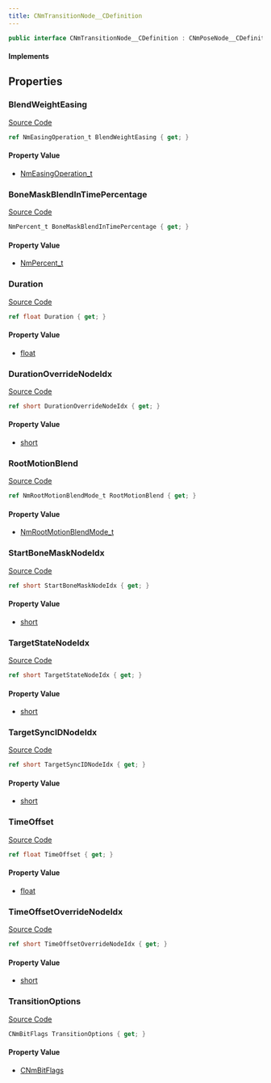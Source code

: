 ```yaml
---
title: CNmTransitionNode__CDefinition
---
```


```csharp
public interface CNmTransitionNode__CDefinition : CNmPoseNode__CDefinition, CNmGraphNode__CDefinition, ISchemaClass<CNmGraphNode__CDefinition>, ISchemaClass<CNmPoseNode__CDefinition>, ISchemaClass<CNmTransitionNode__CDefinition>, ISchemaField, ISchemaClass, INativeHandle
```

#### Implements

## Properties

### BlendWeightEasing

[Source Code](https://github.com/swiftly-solution/swiftlys2/blob/beta/managed/src/SwiftlyS2.Generated/Schemas/Interfaces/CNmTransitionNode__CDefinition.cs#L34)

```csharp
ref NmEasingOperation_t BlendWeightEasing { get; }
```

#### Property Value

- [NmEasingOperation_t](/docs/api/shared/schemadefinitions/nmeasingoperation_t)

### BoneMaskBlendInTimePercentage

[Source Code](https://github.com/swiftly-solution/swiftlys2/blob/beta/managed/src/SwiftlyS2.Generated/Schemas/Interfaces/CNmTransitionNode__CDefinition.cs#L26)

```csharp
NmPercent_t BoneMaskBlendInTimePercentage { get; }
```

#### Property Value

- [NmPercent_t](/docs/api/shared/schemadefinitions/nmpercent_t)

### Duration

[Source Code](https://github.com/swiftly-solution/swiftlys2/blob/beta/managed/src/SwiftlyS2.Generated/Schemas/Interfaces/CNmTransitionNode__CDefinition.cs#L24)

```csharp
ref float Duration { get; }
```

#### Property Value

- [float](https://learn.microsoft.com/dotnet/api/system.single)

### DurationOverrideNodeIdx

[Source Code](https://github.com/swiftly-solution/swiftlys2/blob/beta/managed/src/SwiftlyS2.Generated/Schemas/Interfaces/CNmTransitionNode__CDefinition.cs#L18)

```csharp
ref short DurationOverrideNodeIdx { get; }
```

#### Property Value

- [short](https://learn.microsoft.com/dotnet/api/system.int16)

### RootMotionBlend

[Source Code](https://github.com/swiftly-solution/swiftlys2/blob/beta/managed/src/SwiftlyS2.Generated/Schemas/Interfaces/CNmTransitionNode__CDefinition.cs#L36)

```csharp
ref NmRootMotionBlendMode_t RootMotionBlend { get; }
```

#### Property Value

- [NmRootMotionBlendMode_t](/docs/api/shared/schemadefinitions/nmrootmotionblendmode_t)

### StartBoneMaskNodeIdx

[Source Code](https://github.com/swiftly-solution/swiftlys2/blob/beta/managed/src/SwiftlyS2.Generated/Schemas/Interfaces/CNmTransitionNode__CDefinition.cs#L22)

```csharp
ref short StartBoneMaskNodeIdx { get; }
```

#### Property Value

- [short](https://learn.microsoft.com/dotnet/api/system.int16)

### TargetStateNodeIdx

[Source Code](https://github.com/swiftly-solution/swiftlys2/blob/beta/managed/src/SwiftlyS2.Generated/Schemas/Interfaces/CNmTransitionNode__CDefinition.cs#L16)

```csharp
ref short TargetStateNodeIdx { get; }
```

#### Property Value

- [short](https://learn.microsoft.com/dotnet/api/system.int16)

### TargetSyncIDNodeIdx

[Source Code](https://github.com/swiftly-solution/swiftlys2/blob/beta/managed/src/SwiftlyS2.Generated/Schemas/Interfaces/CNmTransitionNode__CDefinition.cs#L32)

```csharp
ref short TargetSyncIDNodeIdx { get; }
```

#### Property Value

- [short](https://learn.microsoft.com/dotnet/api/system.int16)

### TimeOffset

[Source Code](https://github.com/swiftly-solution/swiftlys2/blob/beta/managed/src/SwiftlyS2.Generated/Schemas/Interfaces/CNmTransitionNode__CDefinition.cs#L28)

```csharp
ref float TimeOffset { get; }
```

#### Property Value

- [float](https://learn.microsoft.com/dotnet/api/system.single)

### TimeOffsetOverrideNodeIdx

[Source Code](https://github.com/swiftly-solution/swiftlys2/blob/beta/managed/src/SwiftlyS2.Generated/Schemas/Interfaces/CNmTransitionNode__CDefinition.cs#L20)

```csharp
ref short TimeOffsetOverrideNodeIdx { get; }
```

#### Property Value

- [short](https://learn.microsoft.com/dotnet/api/system.int16)

### TransitionOptions

[Source Code](https://github.com/swiftly-solution/swiftlys2/blob/beta/managed/src/SwiftlyS2.Generated/Schemas/Interfaces/CNmTransitionNode__CDefinition.cs#L30)

```csharp
CNmBitFlags TransitionOptions { get; }
```

#### Property Value

- [CNmBitFlags](/docs/api/shared/schemadefinitions/cnmbitflags)

